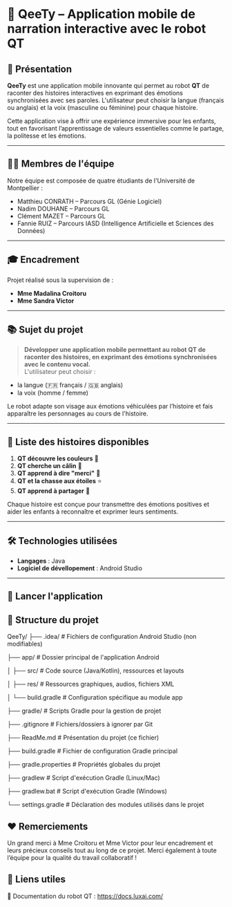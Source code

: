 # 📱 QeeTy – Application mobile de narration interactive avec le robot QT

## 👋 Présentation

**QeeTy** est une application mobile innovante qui permet au robot **QT** de raconter des histoires interactives en exprimant des émotions synchronisées avec ses paroles. L'utilisateur peut choisir la langue (français ou anglais) et la voix (masculine ou féminine) pour chaque histoire.

Cette application vise à offrir une expérience immersive pour les enfants, tout en favorisant l’apprentissage de valeurs essentielles comme le partage, la politesse et les émotions.

---

## 🧑‍💻 Membres de l'équipe

Notre équipe est composée de quatre étudiants de l'Université de Montpellier :

- Matthieu CONRATH – Parcours GL (Génie Logiciel)  
- Nadim DOUHANE – Parcours GL  
- Clément MAZET – Parcours GL  
- Fannie RUIZ – Parcours IASD (Intelligence Artificielle et Sciences des Données)

---

## 🎓 Encadrement

Projet réalisé sous la supervision de :
- **Mme Madalina Croitoru**
- **Mme Sandra Victor**

---

## 📚 Sujet du projet

> **Développer une application mobile permettant au robot QT de raconter des histoires, en exprimant des émotions synchronisées avec le contenu vocal.**  
L'utilisateur peut choisir :
- la langue (🇫🇷 français / 🇬🇧 anglais)
- la voix (homme / femme)

Le robot adapte son visage aux émotions véhiculées par l’histoire et fais apparaître les personnages au cours de l'histoire.

---

## 📖 Liste des histoires disponibles

1. **QT découvre les couleurs** 🌈  
2. **QT cherche un câlin** 🤗  
3. **QT apprend à dire "merci"** 🙏  
4. **QT et la chasse aux étoiles** ⭐  
5. **QT apprend à partager** 🍪  

Chaque histoire est conçue pour transmettre des émotions positives et aider les enfants à reconnaître et exprimer leurs sentiments.

---

## 🛠️ Technologies utilisées

- **Langages** : Java
- **Logiciel de dévellopement** : Android Studio

---

## 🚀 Lancer l'application

## 📂 Structure du projet
QeeTy/
├── .idea/                # Fichiers de configuration Android Studio (non modifiables)

├── app/                  # Dossier principal de l'application Android

│   ├── src/              # Code source (Java/Kotlin), ressources et layouts

│   ├── res/              # Ressources graphiques, audios, fichiers XML

│   └── build.gradle      # Configuration spécifique au module app

├── gradle/               # Scripts Gradle pour la gestion de projet

├── .gitignore            # Fichiers/dossiers à ignorer par Git

├── ReadMe.md             # Présentation du projet (ce fichier)

├── build.gradle          # Fichier de configuration Gradle principal

├── gradle.properties     # Propriétés globales du projet

├── gradlew               # Script d'exécution Gradle (Linux/Mac)

├── gradlew.bat           # Script d'exécution Gradle (Windows)

└── settings.gradle       # Déclaration des modules utilisés dans le projet


## ❤️ Remerciements

Un grand merci à Mme Croitoru et Mme Victor pour leur encadrement et leurs précieux conseils tout au long de ce projet.
Merci également à toute l’équipe pour la qualité du travail collaboratif !


## 📎 Liens utiles
🔗 Documentation du robot QT : https://docs.luxai.com/




